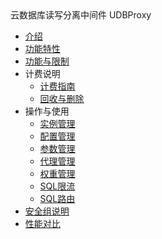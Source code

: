 <div class="sidebar_title icon-product__udbproxy" title="云数据库读写分离中间件 UDBProxy">云数据库读写分离中间件 UDBProxy</div>

* [介绍](/udb_proxy/introduce/introduce)
* [功能特性](/udb_proxy/feature/function-advance)
* [功能与限制](/udb_proxy/limit/theory)
* 计费说明
  * [计费指南](/udb_proxy/fee/bill)
  * [回收与删除](/udb_proxy/fee/recycle)
* 操作与使用
  * [实例管理](/udb_proxy/manage/operator)
  * [配置管理](/udb_proxy/manage/proxy-node)
  * [参数管理](/udb_proxy/manage/node-param)
  * [代理管理](/udb_proxy/manage/proxy-manage)
  * [权重管理](/udb_proxy/manage/read-weight)
  * [SQL限流](/udb_proxy/manage/flow-control)
  * [SQL路由](/udb_proxy/manage/sql-router)
* [安全组说明](/udb_proxy/sec/sec-group)
* [性能对比](/udb_proxy/performance/analyze)



